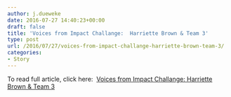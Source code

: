 ```yaml
---
author: j.dueweke
date: 2016-07-27 14:40:23+00:00
draft: false
title: 'Voices from Impact Challange:  Harriette Brown & Team 3'
type: post
url: /2016/07/27/voices-from-impact-challange-harriette-brown-team-3/
categories:
- Story
---
```


To read full article, click here:  [Voices from Impact Challange: Harriette Brown & Team 3](http://us6.campaign-archive2.com/?u=0d69d7ade6&id=0e7b82c438&e=4273761eac)
